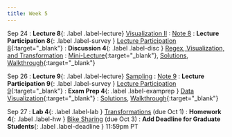 ```yaml
---
title: Week 5
---
```


Sep 24
: **Lecture 8**{: .label .label-lecture} [Visualization II](lecture/lec08)
    : [Note 8](https://ds100.org/course-notes/visualization_2/visualization_2.html)
: **Lecture Participation 8**{: .label .label-survey } [Lecture Participation 8](https://app.sli.do/event/65j7R4S7tqxuTULV411y4U/embed/polls/f512e7d0-56e1-4e07-93fd-e5321077cbaf){:target="_blank"}
: **Discussion 4**{: .label .label-disc } [Regex, Visualization, and Transformation](https://drive.google.com/file/d/1shKD3YTk6-pRgMvNMfAn-d6U-X1x4VzH/view?usp=sharing)
    : [Mini-Lecture](https://www.youtube.com/watch?v=r7lxybfJK5c&list=PLQCcNQgUcDfplNp0itu2QqVjoDE9u5iow&index=5){:target="_blank"}, [Solutions](https://drive.google.com/file/d/1PHr5m-_w3OhsypuUb_zUfp6xqlAvUKgR/view?usp=sharing), [Walkthrough](https://youtu.be/jlvkz8Y-zSQ?si=O7WFlr7trlYLIVQs){:target="_blank"}


Sep 26
: **Lecture 9**{: .label .label-lecture} [Sampling](lecture/lec09)
    : [Note 9](https://ds100.org/course-notes/sampling/sampling.html)
: **Lecture Participation 9**{: .label .label-survey } [Lecture Participation 9](https://app.sli.do/event/jrEmuDotXRJYPW6E5Wbtjw/embed/polls/b3730996-b9fb-4a9e-831b-6f1b7e800939){:target="_blank"}
: **Exam Prep 4**{: .label .label-examprep } [Data Visualization](https://drive.google.com/file/d/13DZHVg6_r2ypk-nouYRpKcCgngoiuzAt/view?usp=sharing){:target="_blank"}
    : [Solutions](https://drive.google.com/file/d/1k2aXbkcPM-sndQqgdXucYpp13JUUDCyr/view?usp=sharing), [Walkthrough](https://www.youtube.com/watch?v=KVUvj5yAXt8&list=PLQCcNQgUcDfp9alGSVc_anQKPSLA5H2S_&index=1&t=33s&pp=iAQB){:target="_blank"}

Sep 27
: **Lab 4**{: .label .label-lab } [Transformations](https://data100.datahub.berkeley.edu/hub/user-redirect/git-pull?repo=https%3A%2F%2Fgithub.com%2FDS-100%2Ffa24-student&urlpath=lab%2Ftree%2Ffa24-student%2Flab%2Flab04%2Flab04.ipynb&branch=main) (due Oct 1)
: **Homework 4**{: .label .label-hw } [Bike Sharing](https://data100.datahub.berkeley.edu/hub/user-redirect/git-pull?repo=https%3A%2F%2Fgithub.com%2FDS-100%2Ffa24-student&urlpath=lab%2Ftree%2Ffa24-student%2Fhw%2Fhw04%2Fhw04.ipynb&branch=main) (due Oct 3)
: **Add Deadline for Graduate Students**{: .label .label-deadline } 11:59pm PT